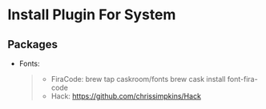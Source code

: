 # Install Plugin For System #

## Packages ##
- Fonts:
    > - FiraCode:
    > brew tap caskroom/fonts
    > brew cask install font-fira-code
    > - Hack:
    > https://github.com/chrissimpkins/Hack
